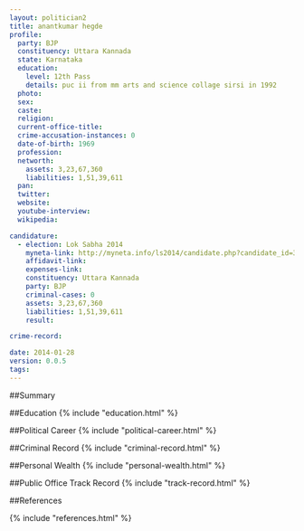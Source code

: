 ```yaml
---
layout: politician2
title: anantkumar hegde
profile: 
  party: BJP
  constituency: Uttara Kannada
  state: Karnataka
  education: 
    level: 12th Pass
    details: puc ii from mm arts and science collage sirsi in 1992
  photo: 
  sex: 
  caste: 
  religion: 
  current-office-title: 
  crime-accusation-instances: 0
  date-of-birth: 1969
  profession: 
  networth: 
    assets: 3,23,67,360
    liabilities: 1,51,39,611
  pan: 
  twitter: 
  website: 
  youtube-interview: 
  wikipedia: 

candidature: 
  - election: Lok Sabha 2014
    myneta-link: http://myneta.info/ls2014/candidate.php?candidate_id=398
    affidavit-link: 
    expenses-link: 
    constituency: Uttara Kannada 
    party: BJP
    criminal-cases: 0
    assets: 3,23,67,360
    liabilities: 1,51,39,611
    result:  

crime-record: 

date: 2014-01-28
version: 0.0.5
tags: 
---
```

##Summary


##Education
{% include "education.html" %}


##Political Career
{% include "political-career.html" %}


##Criminal Record
{% include "criminal-record.html" %}


##Personal Wealth
{% include "personal-wealth.html" %}


##Public Office Track Record
{% include "track-record.html" %}


##References


{% include "references.html" %}